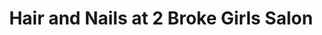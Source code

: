 ---
title: "Hair and Nails at 2 Broke Girls Salon"
url: /duncan/hair-and-nails-at-2-broke-girls-salon/
shop: Kosmetik
---